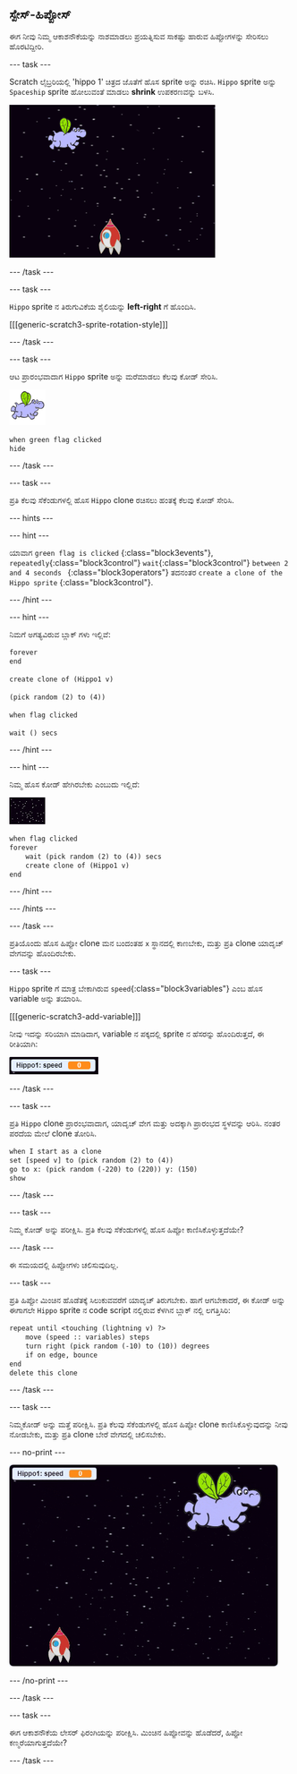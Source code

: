 ## ಸ್ಪೇಸ್-ಹಿಪ್ಪೋಸ್

ಈಗ ನೀವು ನಿಮ್ಮ ಆಕಾಶನೌಕೆಯನ್ನು ನಾಶಮಾಡಲು ಪ್ರಯತ್ನಿಸುವ ಸಾಕಷ್ಟು ಹಾರುವ ಹಿಪ್ಪೋಗಳನ್ನು ಸೇರಿಸಲು ಹೊರಟಿದ್ದೀರಿ.

--- task ---

Scratch ಲೈಬ್ರರಿಯಲ್ಲಿ 'hippo 1' ಚಿತ್ರದ ಜೊತೆಗೆ ಹೊಸ sprite ಅನ್ನು ರಚಿಸಿ. `Hippo` sprite ಅನ್ನು `Spaceship` sprite ಹೋಲುವಂತೆ ಮಾಡಲು **shrink** ಉಪಕರಣವನ್ನು ಬಳಸಿ.

![screenshot](images/invaders-hippo.png)

--- /task ---

--- task ---

`Hippo` sprite ನ ತಿರುಗುವಿಕೆಯ ಶೈಲಿಯನ್ನು **left-right** ಗೆ ಹೊಂದಿಸಿ.

[[[generic-scratch3-sprite-rotation-style]]]

--- /task ---

--- task ---

ಆಟ ಪ್ರಾರಂಭವಾದಾಗ `Hippo` sprite ಅನ್ನು ಮರೆಮಾಡಲು ಕೆಲವು ಕೋಡ್ ಸೇರಿಸಿ.

![hippo sprite](images/hippo-sprite.png)

```blocks3
when green flag clicked
hide
```

--- /task ---

--- task ---

ಪ್ರತಿ ಕೆಲವು ಸೆಕೆಂಡುಗಳಲ್ಲಿ ಹೊಸ `Hippo` clone ರಚಿಸಲು ಹಂತಕ್ಕೆ ಕೆಲವು ಕೋಡ್ ಸೇರಿಸಿ.

--- hints ---


--- hint ---

ಯಾವಾಗ `green flag is clicked` {:class="block3events"}, `repeatedly`{:class="block3control"} `wait`{:class="block3control"} `between 2 and 4 seconds ` {:class="block3operators"} ತದನಂತರ `create a clone of the Hippo sprite` {:class="block3control"}.

--- /hint ---

--- hint ---

ನಿಮಗೆ ಅಗತ್ಯವಿರುವ ಬ್ಲಾಕ್ ಗಳು ಇಲ್ಲಿವೆ:

```blocks3
forever
end

create clone of (Hippo1 v)

(pick random (2) to (4))

when flag clicked

wait () secs
```

--- /hint ---

--- hint ---

ನಿಮ್ಮ ಹೊಸ ಕೋಡ್ ಹೇಗಿರಬೇಕು ಎಂಬುದು ಇಲ್ಲಿದೆ:

![stage sprite](images/stage-sprite.png)

```blocks3
when flag clicked
forever
    wait (pick random (2) to (4)) secs
    create clone of (Hippo1 v)
end
```

--- /hint ---

--- /hints ---

--- /task ---

ಪ್ರತಿಯೊಂದು ಹೊಸ ಹಿಪ್ಪೋ clone ಮನ ಬಂದಂತಹ `x` ಸ್ಥಾನದಲ್ಲಿ ಕಾಣಬೇಕು, ಮತ್ತು ಪ್ರತಿ clone ಯಾದೃಚ್ ವೇಗವನ್ನು ಹೊಂದಿರಬೇಕು.

--- task ---

`Hippo` sprite ಗೆ ಮಾತ್ರ ಬೇಕಾಗಿರುವ `speed`{:class="block3variables"} ಎಂಬ ಹೊಸ variable ಅನ್ನು ತಯಾರಿಸಿ.

[[[generic-scratch3-add-variable]]]

ನೀವು ಇದನ್ನು ಸರಿಯಾಗಿ ಮಾಡಿದಾಗ, variable ನ ಪಕ್ಕದಲ್ಲಿ sprite ನ ಹೆಸರನ್ನು ಹೊಂದಿರುತ್ತದೆ, ಈ ರೀತಿಯಾಗಿ:

![screenshot](images/invaders-var-test.png)

--- /task ---

--- task ---

ಪ್ರತಿ `Hippo` clone ಪ್ರಾರಂಭವಾದಾಗ, ಯಾದೃಚ್ ವೇಗ ಮತ್ತು ಅದಕ್ಕಾಗಿ ಪ್ರಾರಂಭದ ಸ್ಥಳವನ್ನು ಆರಿಸಿ. ನಂತರ ಪರದೆಯ ಮೇಲೆ clone ತೋರಿಸಿ.

```blocks3
when I start as a clone
set [speed v] to (pick random (2) to (4))
go to x: (pick random (-220) to (220)) y: (150)
show
```

--- /task ---

--- task ---

ನಿಮ್ಮ ಕೋಡ್ ಅನ್ನು ಪರೀಕ್ಷಿಸಿ. ಪ್ರತಿ ಕೆಲವು ಸೆಕೆಂಡುಗಳಲ್ಲಿ ಹೊಸ ಹಿಪ್ಪೋ ಕಾಣಿಸಿಕೊಳ್ಳುತ್ತದೆಯೇ?

--- /task ---

ಈ ಸಮಯದಲ್ಲಿ ಹಿಪ್ಪೋಗಳು ಚಲಿಸುವುದಿಲ್ಲ.

--- task ---

ಪ್ರತಿ ಹಿಪ್ಪೋ ಮಿಂಚಿನ ಹೊಡೆತಕ್ಕೆ ಸಿಲುಕುವವರೆಗೆ ಯಾದೃಚ್ ತಿರುಗಬೇಕು. ಹಾಗೆ ಆಗಬೇಕಾದರೆ, ಈ ಕೋಡ್ ಅನ್ನು ಈಗಾಗಲೇ `Hippo` sprite ನ code script ನಲ್ಲಿರುವ ಕೆಳಗಿನ ಬ್ಲಾಕ್ ನಲ್ಲಿ ಲಗತ್ತಿಸಿರಿ:

```blocks3
repeat until <touching (lightning v) ?>
	move (speed :: variables) steps
	turn right (pick random (-10) to (10)) degrees
	if on edge, bounce
end
delete this clone
```

--- /task ---

--- task ---

ನಿಮ್ಮಕೋಡ್ ಅನ್ನು ಮತ್ತೆ ಪರೀಕ್ಷಿಸಿ. ಪ್ರತಿ ಕೆಲವು ಸೆಕೆಂಡುಗಳಲ್ಲಿ ಹೊಸ ಹಿಪ್ಪೋ clone ಕಾಣಿಸಿಕೊಳ್ಳುವುದನ್ನು ನೀವು ನೋಡಬೇಕು, ಮತ್ತು ಪ್ರತಿ clone ಬೇರೆ ವೇಗದಲ್ಲಿ ಚಲಿಸಬೇಕು.

--- no-print ---

![screenshot](images/hippo-clones.gif)

--- /no-print ---

--- /task ---

--- task ---

ಈಗ ಆಕಾಶನೌಕೆಯ ಲೇಸರ್ ಫಿರಂಗಿಯನ್ನು ಪರೀಕ್ಷಿಸಿ. ಮಿಂಚಿನ ಹಿಪ್ಪೋವನ್ನು ಹೊಡೆದರೆ, ಹಿಪ್ಪೋ ಕಣ್ಮರೆಯಾಗುತ್ತದೆಯೇ?

--- /task ---